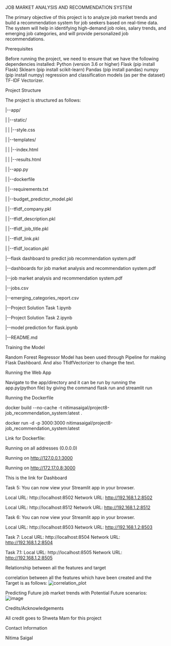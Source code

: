 JOB MARKET ANALYSIS AND RECOMMENDATION SYSTEM

The primary objective of this project is to analyze job market trends and build a recommendation system for job seekers based on real-time data. The system will help in identifying high-demand job roles, salary trends, and emerging job categories, and will provide personalized job recommendations.

Prerequisites

Before running the project, we need to ensure that we have the following dependencies installed: Python (version 3.6 or higher) Flask (pip install Flask) Sklearn (pip install scikit-learn) Pandas (pip install pandas) numpy (pip install numpy) regression and classification models (as per the dataset) TF-IDF Vectorizer.

Project Structure

The project is structured as follows:

|--app/

| |--static/

| | |--style.css

| |--templates/

| | |--index.html

| | |--results.html

| |--app.py

| |--dockerfile

| |--requirements.txt

| |--budget_predictor_model.pkl

| |--tfidf_company.pkl

| |--tfidf_description.pkl

| |--tfidf_job_title.pkl

| |--tfidf_link.pkl

| |--tfidf_location.pkl

|--flask dashboard to predict job recommendation system.pdf

|--dashboards for job market analysis and recommendation system.pdf

|--job market analysis and recommendation system.pdf

|--jobs.csv

|--emerging_categories_report.csv

|--Project Solution Task 1.ipynb

|--Project Solution Task 2.ipynb

|--model prediction for flask.ipynb

|--README.md

Training the Model

Random Forest Regressor Model has been used through Pipeline for making Flask Dashboard. And also TfidfVectorizer to change the text.

Running the Web App

Navigate to the app/directory and it can be run by running the app.py(python file) by giving the command flask run and streamlit run

Running the Dockerfile

docker build --no-cache -t nitimasaigal/project8-job_recommendation_system:latest .

docker run -d -p 3000:3000 nitimasaigal/project8-job_recommendation_system:latest


Link for Dockerfile:

Running on all addresses (0.0.0.0)

Running on http://127.0.0.1:3000

Running on http://172.17.0.8:3000


This is the link for Dashboard

Task 5:
You can now view your Streamlit app in your browser.

  Local URL: http://localhost:8502
  Network URL: http://192.168.1.2:8502

Local URL: http://localhost:8512
  Network URL: http://192.168.1.2:8512



Task 6:
You can now view your Streamlit app in your browser.

  Local URL: http://localhost:8503
  Network URL: http://192.168.1.2:8503

Task 7:
Local URL: http://localhost:8504
Network URL: http://192.168.1.2:8504

Task 7.1:
Local URL: http://localhost:8505
Network URL: http://192.168.1.2:8505


Relationship between all the features and target

correlation between all the features which have been created and the Target is as follows: ![correlation_plot](https://github.com/nitimasaigal/Project-8-Job-Market-Analysis-and-Recommendation-System/assets/146649752/ca168741-7ff8-4110-ad0d-818691455cc9)

Predicting Future job market trends with Potential Future scenarios: ![image](https://github.com/nitimasaigal/Project-8-Job-Market-Analysis-and-Recommendation-System/assets/146649752/b6547675-ff82-4e9d-ad4b-d6c2707002be)



Credits/Acknowledgements

All credit goes to Shweta Mam for this project

Contact Information

Nitima Saigal
